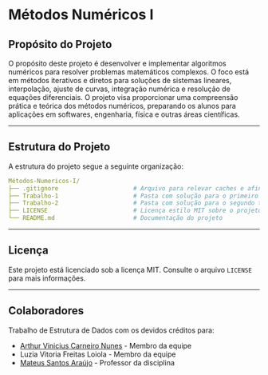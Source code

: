 # Métodos Numéricos I
## Propósito do Projeto
O propósito deste projeto é desenvolver e implementar algoritmos numéricos para resolver problemas matemáticos complexos. O foco está em métodos iterativos e diretos para soluções de sistemas lineares, interpolação, ajuste de curvas, integração numérica e resolução de equações diferenciais. O projeto visa proporcionar uma compreensão prática e teórica dos métodos numéricos, preparando os alunos para aplicações em softwares, engenharia, física e outras áreas científicas.

---

## Estrutura do Projeto
A estrutura do projeto segue a seguinte organização:
```yaml
Métodos-Numericos-I/
├── .gitignore                     # Arquivo para relevar caches e afins para git
├── Trabalho-1                     # Pasta com solução para o primeiro trabalho
├── Trabalho-2                     # Pasta com solução para o segundo trabalho
├── LICENSE                        # Licença estilo MIT sobre o projeto
└── README.md                      # Documentação do projeto
```
---

## Licença
Este projeto está licenciado sob a licença MIT. Consulte o arquivo `LICENSE` para mais informações.

---

## Colaboradores
Trabalho de Estrutura de Dados com os devidos créditos para:
- [Arthur Vinicius Carneiro Nunes](https://github.com/ApenasUmSonhador) - Membro da equipe
- Luzia Vitoria Freitas Loiola - Membro da equipe
- [Mateus Santos Araújo](https://github.com/Matheus-Santos-Araujo) - Professor da disciplina
